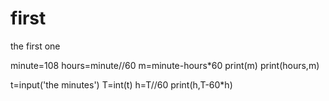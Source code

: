 # first
the first one
                                      
minute=108
hours=minute//60
m=minute-hours*60
print(m)
print(hours,m)

t=input('the minutes')
T=int(t)
h=T//60
print(h,T-60*h)
